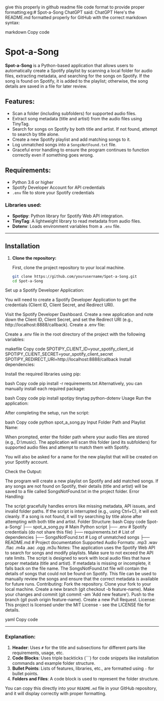 give this properly in github readme file code format to provide proper formatting:eg:# Spot-a-Song
ChatGPT said:
ChatGPT
Here's the README.md formatted properly for GitHub with the correct markdown syntax:

markdown
Copy code
# Spot-a-Song

**Spot-a-Song** is a Python-based application that allows users to automatically create a Spotify playlist by scanning a local folder for audio files, extracting metadata, and searching for the songs on Spotify. If the song is found on Spotify, it is added to the playlist; otherwise, the song details are saved in a file for later review.

## Features:
- Scan a folder (including subfolders) for supported audio files.
- Extract song metadata (title and artist) from the audio files using TinyTag.
- Search for songs on Spotify by both title and artist. If not found, attempt to search by title alone.
- Create a new Spotify playlist and add matching songs to it.
- Log unmatched songs into a `SongsNotFound.txt` file.
- Graceful error handling to ensure the program continues to function correctly even if something goes wrong.

## Requirements:
- Python 3.6 or higher
- Spotify Developer Account for API credentials
- `.env` file to store your Spotify credentials

### Libraries used:
- **Spotipy**: Python library for Spotify Web API integration.
- **TinyTag**: A lightweight library to read metadata from audio files.
- **Dotenv**: Loads environment variables from a `.env` file.

---

## Installation

1. **Clone the repository:**

   First, clone the project repository to your local machine.

   ```bash
   git clone https://github.com/yourusername/Spot-a-Song.git
   cd Spot-a-Song
Set up a Spotify Developer Application:

You will need to create a Spotify Developer Application to get the credentials (Client ID, Client Secret, and Redirect URI).

Visit the Spotify Developer Dashboard.
Create a new application and note down the Client ID, Client Secret, and set the Redirect URI (e.g., http://localhost:8888/callback).
Create a .env file:

Create a .env file in the root directory of the project with the following variables:

makefile
Copy code
SPOTIPY_CLIENT_ID=your_spotify_client_id
SPOTIPY_CLIENT_SECRET=your_spotify_client_secret
SPOTIPY_REDIRECT_URI=http://localhost:8888/callback
Install dependencies:

Install the required libraries using pip:

bash
Copy code
pip install -r requirements.txt
Alternatively, you can manually install each required package:

bash
Copy code
pip install spotipy tinytag python-dotenv
Usage
Run the application:

After completing the setup, run the script:

bash
Copy code
python spot_a_song.py
Input Folder Path and Playlist Name:

When prompted, enter the folder path where your audio files are stored (e.g., D:\music\). The application will scan this folder (and its subfolders) for supported audio files and attempt to match them with Spotify.

You will also be asked for a name for the new playlist that will be created on your Spotify account.

Check the Output:

The program will create a new playlist on Spotify and add matched songs.
If any songs are not found on Spotify, their details (title and artist) will be saved to a file called SongsNotFound.txt in the project folder.
Error Handling:

The script gracefully handles errors like missing metadata, API issues, and invalid folder paths.
If the script is interrupted (e.g., using Ctrl+C), it will exit cleanly.
If a song is not found, it will try searching by title alone after attempting with both title and artist.
Folder Structure:
bash
Copy code
Spot-a-Song/
├── spot_a_song.py      # Main Python script
├── .env                # Spotify credentials (do not share this file)
├── requirements.txt    # List of dependencies
├── SongsNotFound.txt   # Log of unmatched songs
├── README.md           # Project documentation
Supported Audio Formats:
.mp3
.wav
.flac
.m4a
.aac
.ogg
.m3u
Notes:
The application uses the Spotify Web API to search for songs and modify playlists. Make sure to not exceed the API rate limits.
The script is designed to work with local audio files that have proper metadata (title and artist). If metadata is missing or incomplete, it falls back on the file name.
The SongsNotFound.txt file will contain the details of songs that could not be found on Spotify. This file can be used to manually review the songs and ensure that the correct metadata is available for future runs.
Contributing:
Fork the repository.
Clone your fork to your local machine.
Create a new branch (git checkout -b feature-name).
Make your changes and commit (git commit -am 'Add new feature').
Push to the branch (git push origin feature-name).
Create a new Pull Request.
License:
This project is licensed under the MIT License - see the LICENSE file for details.

yaml
Copy code

---

### Explanation:

1. **Header**: Uses `#` for the title and subsections for different parts like requirements, usage, etc.
2. **Code Blocks**: Uses triple backticks (```) for code snippets like installation commands and example folder structure.
3. **Bullet Points**: Lists of features, libraries, etc., are formatted using `-` for bullet points.
4. **Folders and Files**: A code block is used to represent the folder structure.

You can copy this directly into your `README.md` file in your GitHub repository, and it will display correctly with proper formatting.


